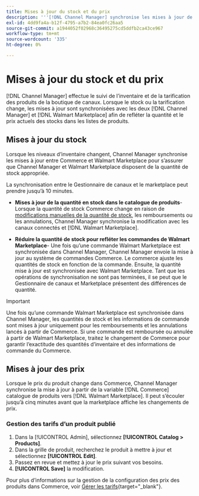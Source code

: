 ```yaml
---
title: Mises à jour du stock et du prix
description: '''[!DNL Channel Manager] synchronise les mises à jour de stock et de prix entre la boutique Commerce et [!DNL Walmart Marketplace] afin que vous puissiez gérer vos opérations de canal de vente à partir de votre administrateur Commerce'
exl-id: 4dd9fa4a-b12f-4795-a7b2-84ea0fc26aa5
source-git-commit: a1944052f02968c36495275cd5ddfb2ca43ce967
workflow-type: tm+mt
source-wordcount: '335'
ht-degree: 0%

---
```


# Mises à jour du stock et du prix

[!DNL Channel Manager] effectue le suivi de l’inventaire et de la tarification des produits de la boutique de canaux. Lorsque le stock ou la tarification change, les mises à jour sont synchronisées avec les deux [!DNL Channel Manager] et [!DNL Walmart Marketplace] afin de refléter la quantité et le prix actuels des stocks dans les listes de produits.

## Mises à jour du stock

Lorsque les niveaux d’inventaire changent, Channel Manager synchronise les mises à jour entre Commerce et Walmart Marketplace pour s’assurer que Channel Manager et Walmart Marketplace disposent de la quantité de stock appropriée.

La synchronisation entre le Gestionnaire de canaux et le marketplace peut prendre jusqu’à 10 minutes.

* **Mises à jour de la quantité en stock dans le catalogue de produits**- Lorsque la quantité de stock Commerce change en raison de [modifications manuelles de la quantité de stock](https://docs.magento.com/user-guide/catalog/inventory-product-quantity.html), les remboursements ou les annulations, Channel Manager synchronise la modification avec les canaux connectés et [!DNL Walmart Marketplace].

* **Réduire la quantité de stock pour refléter les commandes de Walmart Marketplace**- Une fois qu’une commande Walmart Marketplace est synchronisée dans Channel Manager, Channel Manager envoie la mise à jour au système de commandes Commerce. Le commerce ajuste les quantités de stock en fonction de la commande. Ensuite, la quantité mise à jour est synchronisée avec Walmart Marketplace. Tant que les opérations de synchronisation ne sont pas terminées, il se peut que le Gestionnaire de canaux et Marketplace présentent des différences de quantité.

>[!IMPORTANT]
>
> Une fois qu’une commande Walmart Marketplace est synchronisée dans Channel Manager, les quantités de stock et les informations de commande sont mises à jour uniquement pour les remboursements et les annulations lancés à partir de Commerce. Si une commande est remboursée ou annulée à partir de Walmart Marketplace, traitez le changement de Commerce pour garantir l’exactitude des quantités d’inventaire et des informations de commande du Commerce.

## Mises à jour des prix

Lorsque le prix du produit change dans Commerce, Channel Manager synchronise la mise à jour à partir de la variable [!DNL Commerce] catalogue de produits vers [!DNL Walmart Marketplace]. Il peut s’écouler jusqu’à cinq minutes avant que la marketplace affiche les changements de prix.

### Gestion des tarifs d’un produit publié

1. Dans la [!UICONTROL Admin], sélectionnez **[!UICONTROL Catalog > Products]**.
1. Dans la grille de produit, recherchez le produit à mettre à jour et sélectionnez **[!UICONTROL Edit]**.
1. Passez en revue et mettez à jour le prix suivant vos besoins.
1. **[!UICONTROL Save]** la modification.

Pour plus d’informations sur la gestion de la configuration des prix des produits dans Commerce, voir [Gérer les tarifs](https://docs.magento.com/user-guide/catalog/pricing.html){target=&quot;_blank&quot;}.
